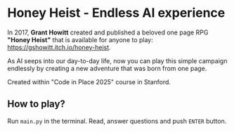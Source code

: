 # Honey Heist - Endless AI experience

In 2017, **Grant Howitt** created and published a beloved one page RPG **"Honey Heist"** that is available for anyone to play:
https://gshowitt.itch.io/honey-heist.

As AI seeps into our day-to-day life, now you can play this simple campaign endlessly by creating a new adventure that was born from one page.

Created within "Code in Place 2025" course in Stanford.

## How to play?
Run `main.py` in the terminal. Read, answer questions and push `ENTER` button.



